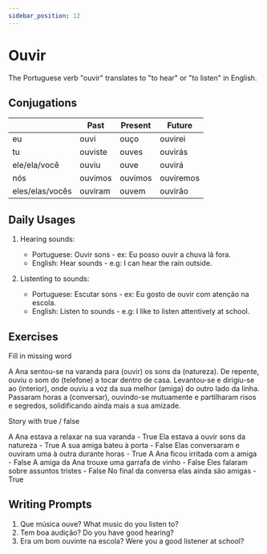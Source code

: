 ```yaml
---
sidebar_position: 12
---
```


# Ouvir

The Portuguese verb "ouvir" translates to "to hear" or "to listen" in English.

## Conjugations

|                 | Past    | Present | Future    |
| --------------- | ------- | ------- | --------- |
| eu              | ouvi    | ouço    | ouvirei   |
| tu              | ouviste | ouves   | ouvirás   |
| ele/ela/você    | ouviu   | ouve    | ouvirá    |
| nós             | ouvimos | ouvimos | ouviremos |
| eles/elas/vocês | ouviram | ouvem   | ouvirão   |

## Daily Usages

1. Hearing sounds:

   - Portuguese: Ouvir sons - ex: Eu posso ouvir a chuva lá fora.
   - English: Hear sounds - e.g: I can hear the rain outside.

2. Listenting to sounds:

   - Portuguese: Escutar sons - ex: Eu gosto de ouvir com atenção na escola.
   - English: Listen to sounds - e.g: I like to listen attentively at school.

## Exercises

Fill in missing word

A Ana sentou-se na varanda para (ouvir) os sons da (natureza). De repente, ouviu o som do (telefone) a tocar dentro de casa. Levantou-se e dirigiu-se ao (interior), onde ouviu a voz da sua melhor (amiga) do outro lado da linha. Passaram horas a (conversar), ouvindo-se mutuamente e partilharam risos e segredos, solidificando ainda mais a sua amizade.

Story with true / false

A Ana estava a relaxar na sua varanda - True
Ela estava a ouvir sons da natureza - True
A sua amiga bateu à porta - False
Elas conversaram e ouviram uma à outra durante horas - True
A Ana ficou irritada com a amiga - False
A amiga da Ana trouxe uma garrafa de vinho - False
Eles falaram sobre assuntos tristes - False
No final da conversa elas ainda são amigas - True

## Writing Prompts

1. Que música ouve? What music do you listen to?
2. Tem boa audição? Do you have good hearing?
3. Era um bom ouvinte na escola? Were you a good listener at school?
